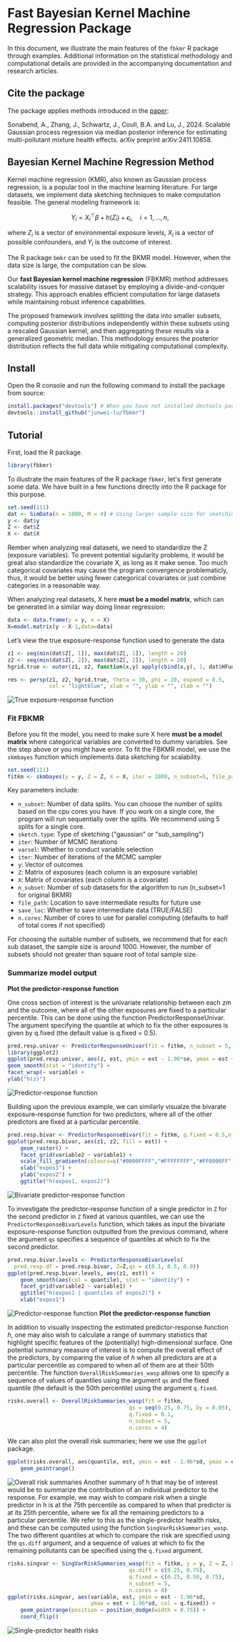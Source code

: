 # Fast Bayesian Kernel Machine Regression Package

In this document, we illustrate the main features of the `fbkmr` R package through examples. Additional information on the statistical methodology and computational details are provided in the accompanying documentation and research articles.

## Cite the package

The package applies methods introduced in the [paper](https://arxiv.org/pdf/2411.10858):

Sonabend, A., Zhang, J., Schwartz, J., Coull, B.A. and Lu, J., 2024. Scalable Gaussian process regression via median posterior inference for estimating multi-pollutant mixture health effects. arXiv preprint arXiv:2411.10858.

## Bayesian Kernel Machine Regression Method

Kernel machine regression (KMR), also known as Gaussian process regression, is a popular tool in the machine learning literature. For large datasets, we implement data sketching techniques to make computation feasible. The general modeling framework is:

$$
 Y_i = X_i^\top \beta + h(Z_i) + \epsilon_i, \quad i = 1, \ldots, n,
$$

where $Z_i$ is a vector of environmental exposure levels, $X_i$ is a vector of possible confounders, and $Y_i$ is the outcome of interest.

The R package `bmkr` can be used to fit the BKMR model. However, when the data size is large, the computation can be slow.

Our **fast Bayesian kernel machine regression** (FBKMR) method addresses scalability issues for massive dataset by employing a divide-and-conquer strategy. This approach enables efficient computation for large datasets while maintaining robust inference capabilities.

The proposed framework involves splitting the data into smaller subsets, computing posterior distributions independently within these subsets using a rescaled Gaussian kernel, and then aggregating these results via a generalized geometric median. This methodology ensures the posterior distribution reflects the full data while mitigating computational complexity. 

## Install

Open the R console and run the following command to install the package from source:

```r
install.packages("devtools") # When you have not installed devtools package
devtools::install_github("junwei-lu/fbkmr")
```

## Tutorial

First, load the R package.

```r
library(fbkmr)
```

To illustrate the main features of the R package `fbkmr`, let's first generate some data. We have built in a few functions directly into the R package for this purpose.

```r
set.seed(111)
dat <- SimData(n = 1000, M = 4) # Using larger sample size for sketching example
y <- dat$y
Z <- dat$Z
X <- dat$X
```

Rember when analyzing real datasets, we need to standardize the Z (exposure variables). To prevent potential sigularity problems, it would be great also standardize the covariate X, as long as it make sense. Too much categorical covariates may cause the program convergence problematicly, thus, it would be better using fewer categorical covariates or just combine categories in a reasonable way.

When analyzing real datasets, X here **must be a model matrix**, which can be generated in a similar way doing linear regression:
```r
data <- data.frame(y = y, x = X)
X=model.matrix(y ~ X-1,data=data)
```
Let’s view the true exposure-response function used to generate the data
```r
z1 <- seq(min(dat$Z[, 1]), max(dat$Z[, 1]), length = 20)
z2 <- seq(min(dat$Z[, 2]), max(dat$Z[, 2]), length = 20)
hgrid.true <- outer(z1, z2, function(x,y) apply(cbind(x,y), 1, dat$HFun))

res <- persp(z1, z2, hgrid.true, theta = 30, phi = 20, expand = 0.5, 
             col = "lightblue", xlab = "", ylab = "", zlab = "")
```
![True exposure-response function](https://github.com/junwei-lu/fbkmr/blob/main/figs/surf.png)

### Fit FBKMR
Before you fit the model, you need to make sure X here **must be a model matrix** where categorical variables are converted to dummy variables. See the step above or you might have error.
To fit the FBKMR model, we use the `skmbayes` function which implements data sketching for scalability. 
```r
set.seed(111)
fitkm <- skmbayes(y = y, Z = Z, X = X, iter = 1000, n_subset=5, file_path = NULL,save_loc = FALSE,n.cores = 4)
```
Key parameters include:
- `n_subset`: Number of data splits. You can choose the number of splits based on the cpu cores you have. If you work on a single core, the program will run sequentially over the splits. We recommend using 5 splits for a single core.
- `sketch.type`: Type of sketching ("gaussian" or "sub_sampling")
- `iter`: Number of MCMC iterations
- `varsel`: Whether to conduct variable selection
- `iter`: Number of iterations of the MCMC sampler
- `y`: Vector of outcomes 
- `Z`: Matrix of exposures (each column is an exposure variable)
- `X`: Matrix of covariates (each column is a covariate)
- `n_subset`: Number of sub datasets for the algorithm to run (n_subset=1 for original BKMR)
- `file_path`: Location to save intermediate results for future use
- `save_loc`: Whether to save intermediate data (TRUE/FALSE)
- `n.cores`: Number of cores to use for parallel computing (defaults to half of total cores if not specified)


For choosing the suitable number of subsets, we recommend that for each sub dataset, the sample size is around 1000. However, the number of subsets should not greater than square root of total sample size.

### Summarize model output

**Plot the predictor-response function**

One cross section of interest is the univariate relationship between each zm and the outcome, where all of the other exposures are fixed to a particular percentile. This can be done using the function PredictorResponseUnivar. The argument specifying the quantile at which to fix the other exposures is given by q.fixed (the default value is q.fixed = 0.5).

```r
pred.resp.univar <- PredictorResponseUnivar(fit = fitkm, n_subset = 5, q.fixed = 0.5, n.cores = 4)
library(ggplot2)
ggplot(pred.resp.univar, aes(z, est, ymin = est - 1.96*se, ymax = est + 1.96*se)) + 
geom_smooth(stat = "identity") + 
facet_wrap(~ variable) +
ylab("h(z)")
```
![Predictor-response function](https://github.com/junwei-lu/fbkmr/blob/main/figs/01_hz_plot.png)

Building upon the previous example, we can similarly visualze the bivarate exposure-response function for two predictors, where all of the other predictors are fixed at a particular percentile.

```r
pred.resp.bivar <- PredictorResponseBivar(fit = fitkm, q.fixed = 0.5,n_subset = 5, n.cores = 4)
ggplot(pred.resp.bivar, aes(z1, z2, fill = est)) + 
    geom_raster() + 
    facet_grid(variable2 ~ variable1) +
    scale_fill_gradientn(colours=c("#0000FFFF","#FFFFFFFF","#FF0000FF")) +
    xlab("expos1") +
    ylab("expos2") +
    ggtitle("h(expos1, expos2)")
```
![Bivariate predictor-response function](https://github.com/junwei-lu/fbkmr/blob/main/figs/02_expose.png)

To investigate the predictor-response function of a single predictor in `Z` for the second predictor in `Z` fixed at various quantiles, we can use the `PredictorResponseBivarLevels` function, which takes as input the bivariate exposure-response function outputted from the previous command, where the argument `qs` specifies a sequence of quantiles at which to fix the second predictor.

```r
pred.resp.bivar.levels <- PredictorResponseBivarLevels(
  pred.resp.df = pred.resp.bivar, Z=Z,qs = c(0.1, 0.5, 0.9))
ggplot(pred.resp.bivar.levels, aes(z1, est)) + 
    geom_smooth(aes(col = quantile), stat = "identity") + 
    facet_grid(variable2 ~ variable1) +
    ggtitle("h(expos1 | quantiles of expos2)") +
    xlab("expos1")
```
![Predictor-response function](https://github.com/junwei-lu/fbkmr/blob/main/figs/03_est.png)
**Plot the predictor-response function**

In addition to visually inspecting the estimated predictor-response function $h$, one may also wish to calculate a range of summary statistics that highlight specific features of the (potentially) high-dimensional surface. One potential summary measure of interest is to compute the overall effect of the predictors, by comparing the value of $h$ when all predictors are at a particular percentile as compared to when all of them are at their 50th percentile. The function `OverallRiskSummaries_wasp` allows one to specify a sequence of values of quantiles using the argument `qs` and the fixed quantile (the default is the 50th percentile) using the argument `q.fixed`.

```r
risks.overall <- OverallRiskSummaries_wasp(fit = fitkm,  
                                      qs = seq(0.25, 0.75, by = 0.05), 
                                      q.fixed = 0.1,
                                      n_subset = 5,
                                      n.cores = 4)
```
We can also plot the overall risk summaries; here we use the `ggplot` package.

```r
ggplot(risks.overall, aes(quantile, est, ymin = est - 1.96*sd, ymax = est + 1.96*sd)) + 
    geom_pointrange()
```
![Overall risk summaries](https://github.com/junwei-lu/fbkmr/blob/main/figs/04_risk.png)
Another summary of h that may be of interest would be to summarize the contribution of an individual predictor to the response. For example, we may wish to compare risk when a single predictor in h is at the 75th percentile as compared to when that predictor is at its 25th percentile, where we fix all the remaining predictors to a particular percentile. We refer to this as the single-predictor health risks, and these can be computed using the function `SingVarRiskSummaries_wasp`. The two different quantiles at which to compare the risk are specified using the `qs.diff` argument, and a sequence of values at which to fix the remaining pollutants can be specified using the `q.fixed` argument.

```r
risks.singvar <- SingVarRiskSummaries_wasp(fit = fitkm, y = y, Z = Z, X = X, 
                                      qs.diff = c(0.25, 0.75), 
                                      q.fixed = c(0.25, 0.50, 0.75),
                                      n_subset = 5,
                                      n.cores = 4)
ggplot(risks.singvar, aes(variable, est, ymin = est - 1.96*sd, 
                          ymax = est + 1.96*sd, col = q.fixed)) + 
    geom_pointrange(position = position_dodge(width = 0.75)) + 
    coord_flip()
```
![Single-predictor health risks](https://github.com/junwei-lu/fbkmr/blob/main/figs/05_qfix.png)



